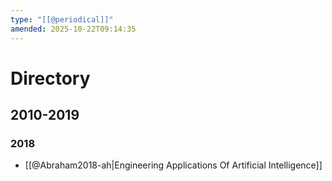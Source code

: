 ```yaml
---
type: "[[@periodical]]"
amended: 2025-10-22T09:14:35
---
```


# Directory
## 2010-2019
### 2018
- [[@Abraham2018-ah|Engineering Applications Of Artificial Intelligence]]
